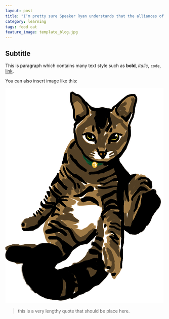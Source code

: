 ```yaml
---
layout: post
title: "I’m pretty sure Speaker Ryan understands that the alliances of the GOP with Libertarians"
category: learning
tags: food cat
feature_image: template_blog.jpg
---  
```

## Subtitle

This is paragraph which contains many text style such as __bold__, _italic_, `code`, [link](http://murihpusparum.github.io).

You can also insert image like this:

![ini uno](/assets/img/uno.png)

> this is a very lengthy quote that should be place here.

